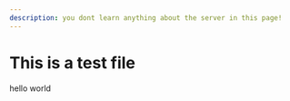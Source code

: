 ```yaml
---
description: you dont learn anything about the server in this page!
---
```


# This is a test file

hello world
